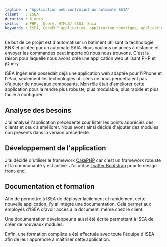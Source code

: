 ```yaml
---
tagline  : "Application web contrôlant un automate SAIA"
client   : ISEA
duration : 6 mois
skills   : PHP, jQuery, HTML5/ CSS3, Saia
keywords : ISEA, CakePHP application, application domotique, application SAIA
---
```


Le but de ce projet est d'automatiser un bâtiment utilisant la technologie KNX et pilotée par un automate SAIA. Nous voulons un accès à distance et envoyer les commandes peut importe où nous nous trouvons. C'est la raison pour laquelle nous avons créé une application web utilisant PHP et jQuery.

ISEA Ingénierie possédait déjà une application web adaptée pour l'iPhone et l'iPad, seulement les technologies utilisées ne nous permettaient pas d'ajouter de nouveaux composants. Mon rôle était d'améliorer cette application pour la rendre plus robuste, plus modulable, plus rapide et plus facile à configurer.

## Analyse des besoins

J'ai analysé l'application précédente pour lister les points appréciés des clients et ceux à améliorer. Nous avons ainsi décidé d'ajouter des modules non présents dans la version précédente.

## Développement de l'application

J'ai décidé d'utiliser le framework [CakePHP](http://cakephp.org/) car c'est un framework robuste et la communauté y est active. J'ai utilisé  [Twitter Bootstrap](http://twitter.github.io/bootstrap/) pour le design front-end.

## Documentation et formation

Afin de permettre à ISEA de déployer facilement et rapidement cette nouvelle application, j'y ai intégré une documentation. Cela permet aux employés d'ISEA d'avoir accès à la document, même chez le client.

Une documentation développeur a aussi été écrite permettant à ISEA de créer de nouveaux modules.

Enfin, une formation complète a été effectuée avec toute l'équipe d'ISEA afin de leur apprendre à maîtriser cette application.